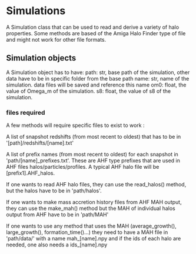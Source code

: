 # Simulations
A Simulation class that can be used to read and derive a variety of halo properties. Some methods are based of
the Amiga Halo Finder type of file and might not work for other file formats. 

## Simulation objects
A Simulation object has to have: 
path: str, base path of the simulation, other data have to be in specific folder from the base path 
name: str, name of the simulation. data files will be saved and reference this name 
om0: float, the value of Omega_m of the simulation. 
s8: float, the value of s8 of the simulation. 

### files required 
A few methods will require specific files to exist to work : 

A list of snapshot redshifts (from most recent to oldest) that has to be in '[path]/redshifts/[name].txt'

A list of prefix names (from most recent to oldest) for each snapshot in 'path/[name]_prefixes.txt'. These 
are AHF type prefixes that are used in AHF files halos/particles/profiles. A typical AHF halo file will 
be [prefix1].AHF_halos. 

If one wants to read AHF halo files, they can use the read_halos() method, but the halos have to be in 
'path/halos'. 

If one wants to make mass accretion history files from AHF MAH output, they can use the make_mah() method but 
the MAH of individual halos output from AHF have to be in 'path/MAH' 

If one wants to use any method that uses the MAH (average_growth(), large_growth(), formation_time()...) they 
need to have a MAH file in 'path/data/' with a name mah_[name].npy and if the ids of each halo are needed, 
one also needs a ids_[name].npy 

